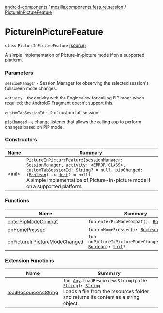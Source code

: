 [android-components](../../index.md) / [mozilla.components.feature.session](../index.md) / [PictureInPictureFeature](./index.md)

# PictureInPictureFeature

`class PictureInPictureFeature` [(source)](https://github.com/mozilla-mobile/android-components/blob/master/components/feature/session/src/main/java/mozilla/components/feature/session/PictureInPictureFeature.kt#L24)

A simple implementation of Picture-in-picture mode if on a supported platform.

### Parameters

`sessionManager` - Session Manager for observing the selected session's fullscreen mode changes.

`activity` - the activity with the EngineView for calling PIP mode when required; the AndroidX Fragment
doesn't support this.

`customTabSessionId` - ID of custom tab session.

`pipChanged` - a change listener that allows the calling app to perform changes based on PIP mode.

### Constructors

| Name | Summary |
|---|---|
| [&lt;init&gt;](-init-.md) | `PictureInPictureFeature(sessionManager: `[`SessionManager`](../../mozilla.components.browser.session/-session-manager/index.md)`, activity: <ERROR CLASS>, customTabSessionId: `[`String`](https://kotlinlang.org/api/latest/jvm/stdlib/kotlin/-string/index.html)`? = null, pipChanged: (`[`Boolean`](https://kotlinlang.org/api/latest/jvm/stdlib/kotlin/-boolean/index.html)`) -> `[`Unit`](https://kotlinlang.org/api/latest/jvm/stdlib/kotlin/-unit/index.html)`? = null)`<br>A simple implementation of Picture-in-picture mode if on a supported platform. |

### Functions

| Name | Summary |
|---|---|
| [enterPipModeCompat](enter-pip-mode-compat.md) | `fun enterPipModeCompat(): `[`Boolean`](https://kotlinlang.org/api/latest/jvm/stdlib/kotlin/-boolean/index.html) |
| [onHomePressed](on-home-pressed.md) | `fun onHomePressed(): `[`Boolean`](https://kotlinlang.org/api/latest/jvm/stdlib/kotlin/-boolean/index.html) |
| [onPictureInPictureModeChanged](on-picture-in-picture-mode-changed.md) | `fun onPictureInPictureModeChanged(enabled: `[`Boolean`](https://kotlinlang.org/api/latest/jvm/stdlib/kotlin/-boolean/index.html)`): `[`Unit`](https://kotlinlang.org/api/latest/jvm/stdlib/kotlin/-unit/index.html)`?` |

### Extension Functions

| Name | Summary |
|---|---|
| [loadResourceAsString](../../mozilla.components.support.test.file/kotlin.-any/load-resource-as-string.md) | `fun `[`Any`](https://kotlinlang.org/api/latest/jvm/stdlib/kotlin/-any/index.html)`.loadResourceAsString(path: `[`String`](https://kotlinlang.org/api/latest/jvm/stdlib/kotlin/-string/index.html)`): `[`String`](https://kotlinlang.org/api/latest/jvm/stdlib/kotlin/-string/index.html)<br>Loads a file from the resources folder and returns its content as a string object. |
